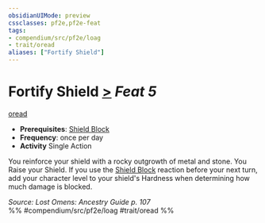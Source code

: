 ```yaml
---
obsidianUIMode: preview
cssclasses: pf2e,pf2e-feat
tags:
- compendium/src/pf2e/loag
- trait/oread
aliases: ["Fortify Shield"]
---
```

# Fortify Shield  [>](rules/core-rulebook/chapter-9-playing-the-game.md#Actions "Single Action") *Feat 5*  
[oread](rules/traits/oread-b2.md "Oread Ancestry & Heritage Trait")  

- **Prerequisites**: [Shield Block](compendium/feats/shield-block.md)
- **Frequency**: once per day
- **Activity** Single Action

You reinforce your shield with a rocky outgrowth of metal and stone. You Raise your Shield. If you use the [Shield Block](compendium/feats/shield-block.md) reaction before your next turn, add your character level to your shield's Hardness when determining how much damage is blocked.

*Source: Lost Omens: Ancestry Guide p. 107*  
%% #compendium/src/pf2e/loag #trait/oread %%